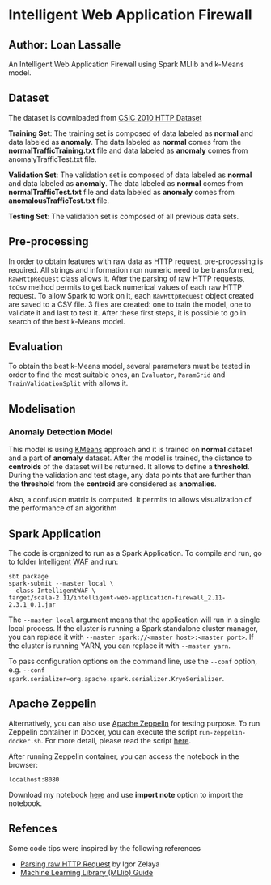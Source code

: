 # Intelligent Web Application Firewall

Author: Loan Lassalle
---

An Intelligent Web Application Firewall using Spark MLlib and k-Means model.

## Dataset

The dataset is downloaded from [CSIC 2010 HTTP Dataset](http://www.isi.csic.es/dataset/)

**Training Set**: The training set is composed of data labeled as **normal** and data labeled as **anomaly**. The data labeled as **normal** comes from the **normalTrafficTraining.txt** file and data labeled as **anomaly** comes from anomalyTrafficTest.txt file.

**Validation Set**: The validation set is composed of data labeled as **normal** and data labeled as **anomaly**. The data labeled as **normal** comes from **normalTrafficTest.txt** file and data labeled as **anomaly** comes from **anomalousTrafficTest.txt** file.

**Testing Set**: The validation set is composed of all previous data sets.

## Pre-processing

In order to obtain features with raw data as HTTP request, pre-processing is required. All strings and information non numeric need to be transformed, `RawHttpRequest` class allows it. After the parsing of raw HTTP requests, `toCsv` method permits to get back numerical values of each raw HTTP request. To allow Spark to work on it, each `RawHttpRequest` object created are saved to a CSV file. 3 files are created: one to train the model, one to validate it and last to test it. After these first steps, it is possible to go in search of the best k-Means model.

## Evaluation

To obtain the best k-Means model, several parameters must be tested in order to find the most suitable ones, an `Evaluator`, `ParamGrid` and `TrainValidationSplit` with allows it.

## Modelisation

### Anomaly Detection Model

This model is using [KMeans](http://spark.apache.org/docs/latest/ml-clustering.html#k-means) approach and it is trained on **normal** dataset and a part of **anomaly** dataset. After the model is trained, the distance to **centroids** of the dataset will be returned. It allows to define a **threshold**. During the validation and test stage, any data points that are further than the **threshold** from the **centroid** are considered as **anomalies**.

Also, a confusion matrix is computed. It permits to allows visualization of the performance of an algorithm 

## Spark Application

The code is organized to run as a Spark Application. To compile and run, go to folder [Intelligent WAF](https://github.com/lassalleloan/anomaly-detection/tree/master/intelligent-web-application-firewall) and run:

	sbt package
	spark-submit --master local \
	--class IntelligentWAF \
	target/scala-2.11/intelligent-web-application-firewall_2.11-2.3.1_0.1.jar

The `--master local` argument means that the application will run in a single local process.  If
the cluster is running a Spark standalone cluster manager, you can replace it with
`--master spark://<master host>:<master port>`. If the cluster is running YARN, you can replace it
with `--master yarn`.

To pass configuration options on the command line, use the `--conf` option, e.g.
`--conf spark.serializer=org.apache.spark.serializer.KryoSerializer`.

## Apache Zeppelin

Alternatively, you can also use [Apache Zeppelin](http://zeppelin-project.org/) for testing purpose. To run Zeppelin container in Docker, you can execute the script `run-zeppelin-docker.sh`. For more detail, please read the script [here](https://github.com/lassalleloan/anomaly-detection/blob/master/zeppelin/run-zeppelin-docker.sh).

After running Zeppelin container, you can access the notebook in the browser: 

	localhost:8080

Download my notebook [here](https://github.com/lassalleloan/anomaly-detection/blob/master/zeppelin/notebooks/2DG9YNM1P/note.json) and use **import note** option to import the notebook.

## Refences

Some code tips were inspired by the following references

  * [Parsing raw HTTP Request](https://stackoverflow.com/a/31600846) by Igor Zelaya
  * [Machine Learning Library (MLlib) Guide](http://spark.apache.org/docs/latest/ml-guide.html)
